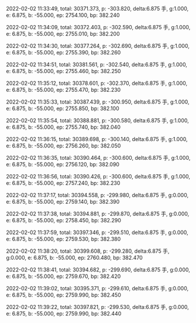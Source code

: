2022-02-02 11:33:49, total: 30371.373, p: -303.820, delta:6.875 手, g:1.000, e: 6.875, b: -55.000, ep: 2754.100, bp: 382.240

2022-02-02 11:34:09, total: 30372.403, p: -302.590, delta:6.875 手, g:1.000, e: 6.875, b: -55.000, ep: 2755.010, bp: 382.200

2022-02-02 11:34:30, total: 30377.264, p: -302.690, delta:6.875 手, g:1.000, e: 6.875, b: -55.000, ep: 2755.390, bp: 382.260

2022-02-02 11:34:51, total: 30381.561, p: -302.540, delta:6.875 手, g:1.000, e: 6.875, b: -55.000, ep: 2755.460, bp: 382.250

2022-02-02 11:35:12, total: 30378.601, p: -302.370, delta:6.875 手, g:1.000, e: 6.875, b: -55.000, ep: 2755.470, bp: 382.230

2022-02-02 11:35:33, total: 30387.439, p: -300.950, delta:6.875 手, g:1.000, e: 6.875, b: -55.000, ep: 2755.850, bp: 382.100

2022-02-02 11:35:54, total: 30388.881, p: -300.580, delta:6.875 手, g:1.000, e: 6.875, b: -55.000, ep: 2755.740, bp: 382.040

2022-02-02 11:36:15, total: 30389.698, p: -300.140, delta:6.875 手, g:1.000, e: 6.875, b: -55.000, ep: 2756.260, bp: 382.050

2022-02-02 11:36:35, total: 30390.464, p: -300.600, delta:6.875 手, g:1.000, e: 6.875, b: -55.000, ep: 2756.120, bp: 382.090

2022-02-02 11:36:56, total: 30390.426, p: -300.600, delta:6.875 手, g:1.000, e: 6.875, b: -55.000, ep: 2757.240, bp: 382.230

2022-02-02 11:37:17, total: 30394.558, p: -299.980, delta:6.875 手, g:0.000, e: 6.875, b: -55.000, ep: 2759.140, bp: 382.390

2022-02-02 11:37:38, total: 30394.881, p: -299.870, delta:6.875 手, g:0.000, e: 6.875, b: -55.000, ep: 2758.450, bp: 382.290

2022-02-02 11:37:59, total: 30397.346, p: -299.510, delta:6.875 手, g:0.000, e: 6.875, b: -55.000, ep: 2759.530, bp: 382.380

2022-02-02 11:38:20, total: 30399.608, p: -299.280, delta:6.875 手, g:0.000, e: 6.875, b: -55.000, ep: 2760.480, bp: 382.470

2022-02-02 11:38:41, total: 30394.682, p: -299.690, delta:6.875 手, g:0.000, e: 6.875, b: -55.000, ep: 2759.670, bp: 382.420

2022-02-02 11:39:02, total: 30395.371, p: -299.610, delta:6.875 手, g:0.000, e: 6.875, b: -55.000, ep: 2759.990, bp: 382.450

2022-02-02 11:39:22, total: 30397.821, p: -299.530, delta:6.875 手, g:0.000, e: 6.875, b: -55.000, ep: 2759.990, bp: 382.440